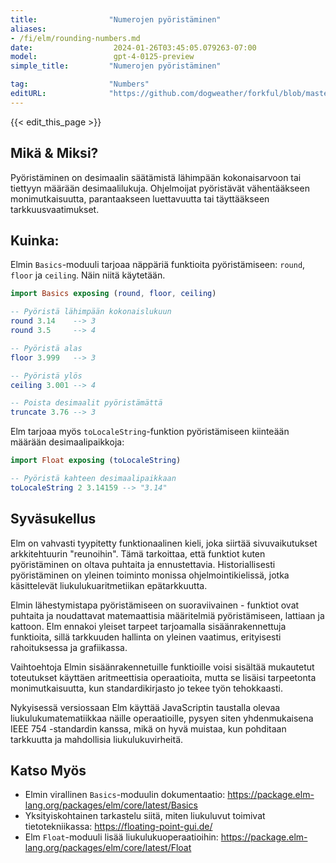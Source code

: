 ```yaml
---
title:                "Numerojen pyöristäminen"
aliases:
- /fi/elm/rounding-numbers.md
date:                  2024-01-26T03:45:05.079263-07:00
model:                 gpt-4-0125-preview
simple_title:         "Numerojen pyöristäminen"

tag:                  "Numbers"
editURL:              "https://github.com/dogweather/forkful/blob/master/content/fi/elm/rounding-numbers.md"
---
```


{{< edit_this_page >}}

## Mikä & Miksi?

Pyöristäminen on desimaalin säätämistä lähimpään kokonaisarvoon tai tiettyyn määrään desimaalilukuja. Ohjelmoijat pyöristävät vähentääkseen monimutkaisuutta, parantaakseen luettavuutta tai täyttääkseen tarkkuusvaatimukset.

## Kuinka:

Elmin `Basics`-moduuli tarjoaa näppäriä funktioita pyöristämiseen: `round`, `floor` ja `ceiling`. Näin niitä käytetään.

```elm
import Basics exposing (round, floor, ceiling)

-- Pyöristä lähimpään kokonaislukuun
round 3.14    --> 3
round 3.5     --> 4

-- Pyöristä alas
floor 3.999   --> 3

-- Pyöristä ylös
ceiling 3.001 --> 4

-- Poista desimaalit pyöristämättä
truncate 3.76 --> 3
```

Elm tarjoaa myös `toLocaleString`-funktion pyöristämiseen kiinteään määrään desimaalipaikkoja:

```elm
import Float exposing (toLocaleString)

-- Pyöristä kahteen desimaalipaikkaan
toLocaleString 2 3.14159 --> "3.14"
```

## Syväsukellus

Elm on vahvasti tyypitetty funktionaalinen kieli, joka siirtää sivuvaikutukset arkkitehtuurin "reunoihin". Tämä tarkoittaa, että funktiot kuten pyöristäminen on oltava puhtaita ja ennustettavia. Historiallisesti pyöristäminen on yleinen toiminto monissa ohjelmointikielissä, jotka käsittelevät liukulukuaritmetiikan epätarkkuutta.

Elmin lähestymistapa pyöristämiseen on suoraviivainen - funktiot ovat puhtaita ja noudattavat matemaattisia määritelmiä pyöristämiseen, lattiaan ja kattoon. Elm ennakoi yleiset tarpeet tarjoamalla sisäänrakennettuja funktioita, sillä tarkkuuden hallinta on yleinen vaatimus, erityisesti rahoituksessa ja grafiikassa.

Vaihtoehtoja Elmin sisäänrakennetuille funktioille voisi sisältää mukautetut toteutukset käyttäen aritmeettisia operaatioita, mutta se lisäisi tarpeetonta monimutkaisuutta, kun standardikirjasto jo tekee työn tehokkaasti.

Nykyisessä versiossaan Elm käyttää JavaScriptin taustalla olevaa liukulukumatematiikkaa näille operaatioille, pysyen siten yhdenmukaisena IEEE 754 -standardin kanssa, mikä on hyvä muistaa, kun pohditaan tarkkuutta ja mahdollisia liukulukuvirheitä.

## Katso Myös

- Elmin virallinen `Basics`-moduulin dokumentaatio: https://package.elm-lang.org/packages/elm/core/latest/Basics
- Yksityiskohtainen tarkastelu siitä, miten liukuluvut toimivat tietotekniikassa: https://floating-point-gui.de/
- Elm `Float`-moduuli lisää liukulukuoperaatioihin: https://package.elm-lang.org/packages/elm/core/latest/Float

